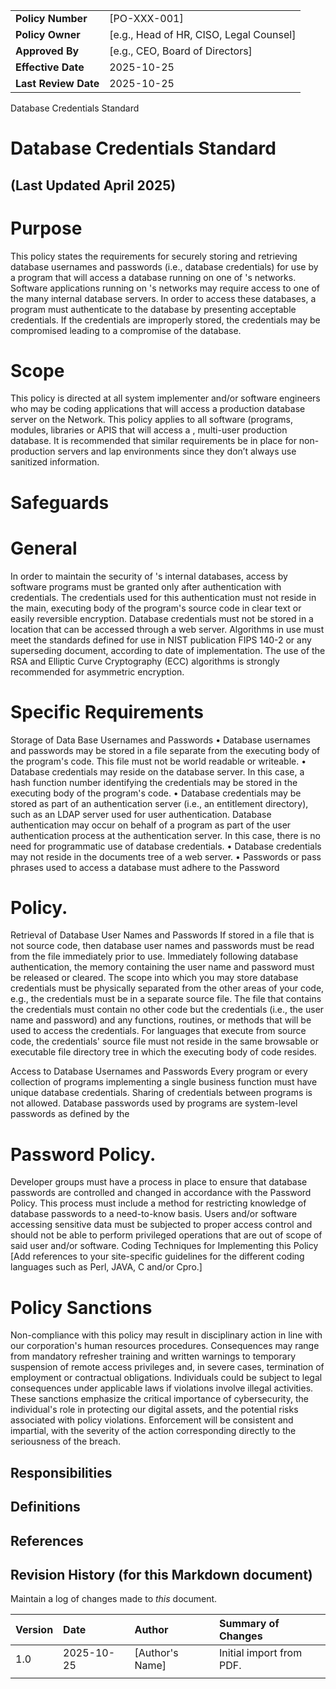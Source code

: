 | | |
|:---|:---|
| **Policy Number** | [PO-XXX-001] |
| **Policy Owner** | [e.g., Head of HR, CISO, Legal Counsel] |
| **Approved By** | [e.g., CEO, Board of Directors] |
| **Effective Date** | 2025-10-25 |
| **Last Review Date** | 2025-10-25 |

Database Credentials Standard

# Database Credentials Standard

## (Last Updated April 2025)

# Purpose

This policy states the requirements for securely storing and retrieving database usernames and passwords (i.e., database credentials) for use by a program that will access a database running on one of <Company Name>'s networks. Software applications running on <Company Name>'s networks may require access to one of the many internal database servers. In order to access these databases, a program must authenticate to the database by presenting acceptable credentials. If the credentials are improperly stored, the credentials may be compromised leading to a compromise of the database.

# Scope

This policy is directed at all system implementer and/or software engineers who may be coding applications that will access a production database server on the <Company Name> Network. This policy applies to all software (programs, modules, libraries or APIS that will access a <Company Name>, multi-user production database. It is recommended that similar requirements be in place for non-production servers and lap environments since they don’t always use sanitized information.

# Safeguards

# General

In order to maintain the security of <Company Name>'s internal databases, access by software programs must be granted only after authentication with credentials. The credentials used for this authentication must not reside in the main, executing body of the program's source code in clear text or easily reversible encryption. Database credentials must not be stored in a location that can be accessed through a web server. Algorithms in use must meet the standards defined for use in NIST publication FIPS 140-2 or any superseding document, according to date of implementation. The use of the RSA and Elliptic Curve Cryptography (ECC) algorithms is strongly recommended for asymmetric encryption.

# Specific Requirements

Storage of Data Base Usernames and Passwords • Database usernames and passwords may be stored in a file separate from the executing body of the program's code. This file must not be world readable or writeable. • Database credentials may reside on the database server. In this case, a hash function number identifying the credentials may be stored in the executing body of the program's code. • Database credentials may be stored as part of an authentication server (i.e., an entitlement directory), such as an LDAP server used for user authentication. Database authentication may occur on behalf of a program as part of the user authentication process at the authentication server. In this case, there is no need for programmatic use of database credentials. • Database credentials may not reside in the documents tree of a web server. • Passwords or pass phrases used to access a database must adhere to the Password

# Policy.

Retrieval of Database User Names and Passwords If stored in a file that is not source code, then database user names and passwords must be read from the file immediately prior to use. Immediately following database authentication, the memory containing the user name and password must be released or cleared. The scope into which you may store database credentials must be physically separated from the other areas of your code, e.g., the credentials must be in a separate source file. The file that contains the credentials must contain no other code but the credentials (i.e., the user name and password) and any functions, routines, or methods that will be used to access the credentials. For languages that execute from source code, the credentials' source file must not reside in the same browsable or executable file directory tree in which the executing body of code resides.

Access to Database Usernames and Passwords Every program or every collection of programs implementing a single business function must have unique database credentials. Sharing of credentials between programs is not allowed. Database passwords used by programs are system-level passwords as defined by the

# Password Policy.

Developer groups must have a process in place to ensure that database passwords are controlled and changed in accordance with the Password Policy. This process must include a method for restricting knowledge of database passwords to a need-to-know basis. Users and/or software accessing sensitive data must be subjected to proper access control and should not be able to perform privileged operations that are out of scope of said user and/or software. Coding Techniques for Implementing this Policy [Add references to your site-specific guidelines for the different coding languages such as Perl, JAVA, C and/or Cpro.]

# Policy Sanctions

Non-compliance with this policy may result in disciplinary action in line with our corporation's human resources procedures. Consequences may range from mandatory refresher training and written warnings to temporary suspension of remote access privileges and, in severe cases, termination of employment or contractual obligations. Individuals could be subject to legal consequences under applicable laws if violations involve illegal activities. These sanctions emphasize the critical importance of cybersecurity, the individual's role in protecting our digital assets, and the potential risks associated with policy violations. Enforcement will be consistent and impartial, with the severity of the action corresponding directly to the seriousness of the breach.

## Responsibilities

## Definitions

## References

## Revision History (for this Markdown document)

Maintain a log of changes made to *this* document.

| Version | Date | Author | Summary of Changes |
|:---|:---|:---|:---|
| 1.0 | 2025-10-25 | [Author's Name] | Initial import from PDF. |
| | | | |